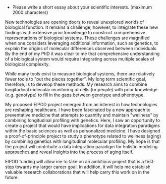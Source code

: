* Please write a short essay about your scientific interests. (maximum 2000 characters)

New technologies are opening doors to reveal unexplored worlds of biological function. It remains a challenge, however, to integrate these new findings with extensive prior knowledge to construct comprehensive representations of biological systems. These challenges are magnified when one considers leveraging additional information, such as genetics, to explain the origins of molecular differences observed between individuals. By the end of my PhD it was clear to me that comprehensive understanding of a biological system would require integrating across multiple scales of biological complexity.

While many tools exist to measure biological systems, there are relatively fewer tools to "put the pieces together". My long term scientific goal, therefore, is to develop these methods. My research aims to combine longitudinal molecular monitoring of cells (or people) with prior knowledge (e.g. genotype) to fill in the gaps between genotype and phenotype.

My proposed EIPOD project emerged from an interest in how technologies are reshaping healthcare. I have been fascinated by a new approach to preventative medicine that attempts to quantify and maintain "wellness" by combining longitudinal profiling with genetics.  Here, I saw an opportunity to create a project that would have implications for data integration paradigms within the basic sciences as well as personalized medicine. I have designed a proof-of-principle project to study a phenotype related to wellness (aging) by combining genetics with longitudinal molecular profiling. My hope is that the project will contribute a data integration paradigm for holistic modeling approaches and reveal insights into the process of aging itself.

EIPOD funding will allow me to take on an ambitious project that is a first-step towards my larger career goal. In addition, it will help me establish valuable research collaborations that will help carry this work on in the future.
